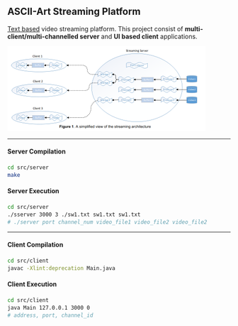 ## ASCII-Art Streaming Platform


[Text based](http://www.asciimation.co.nz/) video streaming platform. This project consist of **multi-client/multi-channelled server** and **UI based client** applications. 



<img src="./img/architecture.png" alt="2" style="zoom:50%;" />


---

#### Server Compilation

```bash
cd src/server
make
```

#### Server Execution

```bash
cd src/server
./sserver 3000 3 ./sw1.txt sw1.txt sw1.txt
# ./server port channel_num video_file1 video_file2 video_file2
```

-------

#### Client Compilation

```bash
cd src/client
javac -Xlint:deprecation Main.java
```

#### Client Execution

```bash
cd src/client
java Main 127.0.0.1 3000 0
# address, port, channel_id   
```


